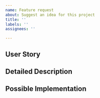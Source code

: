 ```yaml
---
name: Feature request
about: Suggest an idea for this project
title: ''
labels: ''
assignees: ''

---
```


<!--- Provide a general summary of the issue in the Title above -->
## User Story
<!--- Why is this change important to you? How would you use it? -->
<!--- How can it benefit other users? -->

## Detailed Description
<!--- Provide a detailed description of the change or addition you are proposing -->

## Possible Implementation
<!--- Not obligatory, but suggest an idea for implementing addition or change -->

